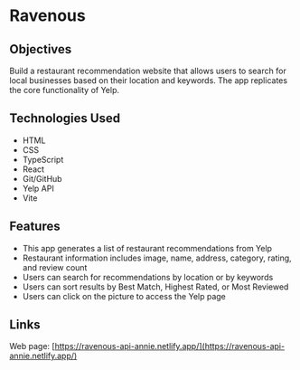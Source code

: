 # Ravenous

## Objectives
Build a restaurant recommendation website that allows users to search for local businesses based on their location and keywords. The app replicates the core functionality of Yelp.

## Technologies Used
* HTML
* CSS
* TypeScript
* React
* Git/GitHub
* Yelp API
* Vite

## Features
* This app generates a list of restaurant recommendations from Yelp
* Restaurant information includes image, name, address, category, rating, and review count
* Users can search for recommendations by location or by keywords
* Users can sort results by Best Match, Highest Rated, or Most Reviewed
* Users can click on the picture to access the Yelp page

## Links
Web page: [https://ravenous-api-annie.netlify.app/](https://ravenous-api-annie.netlify.app/)
